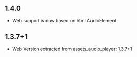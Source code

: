 ## 1.4.0

* Web support is now based on html.AudioElement

## 1.3.7+1

* Web Version extracted from assets_audio_player: 1.3.7+1